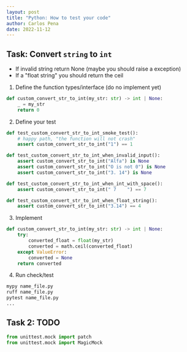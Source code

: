 ```yaml
---
layout: post
title: "Python: How to test your code"
author: Carlos Pena
date: 2022-11-12
---
```


## Task: Convert `string` to `int`
- If invalid string return None (maybe you should raise a exception)
- If a "float string" you should return the ceil

1. Define the function types/interface (do no implement yet)

```py
def custom_convert_str_to_int(my_str: str) -> int | None:
    _ = my_str
    return 0
```

2. Define your test

```py
def test_custom_convert_str_to_int_smoke_test():
    # happy path, "the function will not crash"
    assert custom_convert_str_to_int("1") == 1

def test_custom_convert_str_to_int_when_invalid_input():
    assert custom_convert_str_to_int("Alfa") is None
    assert custom_convert_str_to_int("O is not 0") is None
    assert custom_convert_str_to_int("3. 14") is None

def test_custom_convert_str_to_int_when_int_with_space():
    assert custom_convert_str_to_int(" 7    ") == 7

def test_custom_convert_str_to_int_when_float_string():
    assert custom_convert_str_to_int("3.14") == 4
```

3. Implement

```py
def custom_convert_str_to_int(my_str: str) -> int | None:
    try:
        converted_float = float(my_str)
        converted = math.ceil(converted_float)
    except ValueError:
        converted = None
    return converted
```

4. Run check/test
```py
mypy name_file.py
ruff name_file.py
pytest name_file.py
...
```

## Task 2: TODO

```py
from unittest.mock import patch
from unittest.mock import MagicMock
```
